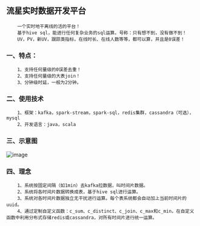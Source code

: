 流星实时数据开发平台
-------------
		一个实时地干离线的活的平台！
		基于hive sql，能进行任何复杂业务的sql运算。号称：只有想不到，没有做不到！
		UV，PV，新UV，跟踪类指标，在线时长、在线人数等等，都可以算，并且是0误差！


### 一、特点：
		1、支持任何量级的0误差去重！
		2、支持任何量级的大表join！
		3、分钟级时延，一般为2分钟。

### 二、使用技术
		1、框架：kafka，spark-stream，spark-sql，redis集群，cassandra（可选），mysql
		2、开发语言：java，scala

### 三、示意图
![image](https://github.com/meteorchenwu/meteor/blob/chenwu/mc/src/main/webapp/img/overview.jpg)

### 四、理念
		1、系统按固定间隔（如1min）去kafka拉数据，叫时间片数据。
		2、系统将各时间片数据转换成表，基于hive sql进行运算。
		3、系统对各时间片数据独立无干扰进行运算。每个表系统都会自动加上当前时间片的uuid。
		4、通过定制自定义函数：c_sum、c_distinct、c_join、c_max和c_min，在自定义函数中利用分布式存储redis或cassandra，对所有时间片进行统一运算。
